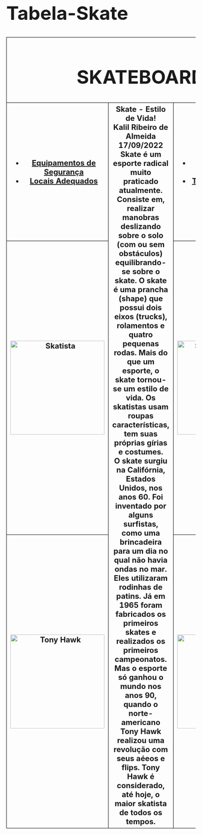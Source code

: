 ﻿# Tabela-Skate
<!DOCTYPE html>
<html lang="en">
<head>
    <meta charset="UTF-8">
    <meta http-equiv="X-UA-Compatible" content="IE=edge">
    <meta name="viewport" content="width=device-width, initial-scale=1.0">
    <title>Skateboard</title>
    <style>
        table{
            width: 100%;
        }
        h1{
            font-size: 50px;
        }
        th{
            font-size: 20px;
            border: 1px solid black;
        }
    </style>
</head>
<body>
    <table>
        <thead>
            <th colspan="3"><h1>SKATEBOARD</h1></th>
        </thead>
        <tbody>
            <tr>
                <th>
                    <ul>
                        <li><a href="https://www.hawaiisurfpoint.com.br/5-equipamentos-de-protecao-essenciais-para-andar-de-skate/">Equipamentos de Segurança</a></li>
                        <li><a href="https://www.lojahip.com.br/blog/os-4-melhores-lugares-para-andar-de-skate">Locais Adequados</a></li>
                    </ul>
                </th>
                <th rowspan="3">Skate - Estilo de Vida!<br> Kalil Ribeiro de Almeida <br> 17/09/2022
                    <br> Skate é um esporte radical muito praticado atualmente. 
                    Consiste em, realizar manobras deslizando sobre o solo (com ou sem obstáculos) equilibrando-se sobre o skate.
                    O skate é uma prancha (shape) que possui dois eixos (trucks), rolamentos e quatro pequenas rodas.
                    Mais do que um esporte, o skate tornou-se um estilo de vida. Os skatistas usam roupas características, tem suas próprias gírias e costumes.
                    <br> O skate surgiu na Califórnia, Estados Unidos, nos anos 60. Foi inventado por alguns surfistas, como uma brincadeira para um dia no qual não havia ondas no mar. 
                    Eles utilizaram rodinhas de patins. Já em 1965 foram fabricados os primeiros skates e realizados os primeiros campeonatos.
                    Mas o esporte só ganhou o mundo nos anos 90, quando o norte-americano Tony Hawk realizou uma revolução com seus aéeos e flips. 
                    Tony Hawk é considerado, até hoje, o maior skatista de todos os tempos.
                </th>
                <th>
                    <ul>
                        <li><a href="estrutura_skate.html">Estrutura de um Skate</a></li>
                        <li><a href="modalidades_skate.html">Tipos de Modalidade</a></li>
                    </ul>
                </th>
            </tr>
            <tr>
                <th>
                    <img src="https://www.tricks.com.br/blog/wp-content/uploads/2022/05/equipamentos-de-seguranca-para-skate-768x504.jpg" alt="Skatista"
                    width="250"
                    height="250">
                </th>
                <th>
                    <img src="https://images.cointelegraph.com/images/717_aHR0cHM6Ly9zMy5jb2ludGVsZWdyYXBoLmNvbS9zdG9yYWdlL3VwbG9hZHMvdmlldy9lMmJjNzNjNjJjZjgyZDI4YmFlYTY1ZDcxYmU5ZTI3Ny5qcGVn.jpg" alt="Skatista Ilustrado"
                    width="250"
                    height="250">
                </th>
                <tr>
                    <th>
                        <img src="https://uploads.metropoles.com/wp-content/uploads/2022/03/08204351/5-132-600x400.jpg" alt="Tony Hawk"
                        width="250"
                        height="250">
                    </th>
                    <th>
                        <img src="https://s2.glbimg.com/XufLkRcKZ4JUgXtFKqJgU_RTPy0=/0x0:4031x2626/1008x0/smart/filters:strip_icc()/i.s3.glbimg.com/v1/AUTH_59edd422c0c84a879bd37670ae4f538a/internal_photos/bs/2021/Q/A/18LOGORZyPdfyELb48og/2021-07-26t040439z-1026569707-sp1eh7q0bbnk5-rtrmadp-3-olympics-2020-skb-w-street-fnl-1-.jpg" alt="Rayssa Leal"
                        width="250"
                        height="250">
                    </th>
                </tr>
            </tr>
        </tbody>
    </table>
    
</body>
</html>
